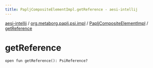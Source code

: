 ```yaml
---
title: PapljCompositeElementImpl.getReference - aesi-intellij
---
```


[aesi-intellij](../../index.html) / [org.metaborg.paplj.psi.impl](../index.html) / [PapljCompositeElementImpl](index.html) / [getReference](.)

# getReference

`open fun getReference(): PsiReference?`